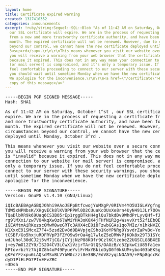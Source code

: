 ```yaml
---
layout: home
title: Certificate expired warning
created: 1317410352
categories: announcements
excerpt: !ruby/string:Sequel::SQL::Blob "As of 11:42 AM on Saturday, October 1<sup>st</sup>,
  our SSL certificate will expire. We are in the process of requesting a certificate
  from a new and more trustworthy certificate authority, and have been for the past
  month. The expired certificate will not be renewed. However, due to circumstances
  beyond our control, we cannot have the new certificate deployed until Monday, October
  3<sup>rd</sup>.\r\n\r\nThis means whenever you visit our website over a secure connection,
  you will receive a warning from your web browser that the certificate is \"invalid\"
  because it expired. This does not in any way mean your connection to our website
  (or mail server) is compromised, and it's only a temporary issue. If you do not
  feel comfortable proceeding to connect to our server with these security warnings,
  you should wait until sometime Monday when we have the new certificate deployed.
  We apologize for the inconvenience.\r\n\r\n<a href=\"/certificate\">Read signed
  copy of this message</a>"
---
```

<pre>-----BEGIN PGP SIGNED MESSAGE-----
Hash: SHA1

As of 11:42 AM on Saturday, October 1^st , our SSL certificate will
expire. We are in the process of requesting a certificate from a new
and more trustworthy certificate authority, and have been for the past
month. The expired certificate will not be renewed. However, due to
circumstances beyond our control, we cannot have the new certificate
deployed until Monday, October 3^rd .

This means whenever you visit our website over a secure connection,
you will receive a warning from your web browser that the certificate
is "invalid" because it expired. This does not in any way mean your
connection to our website (or mail server) is compromised, and it's
only a temporary issue. If you do not feel comfortable proceeding to
connect to our server with these security warnings, you should wait
until sometime Monday when we have the new certificate deployed. We
apologize for the inconvenience.

-----BEGIN PGP SIGNATURE-----
Version: GnuPG v1.4.10 (GNU/Linux)

iQIcBAEBAgAGBQJOhhi9AAoJEPpBtfcwojYuMXgP/0RIVm4YO5UIGLAYgfngQbzm
TdW5xNPNbsK/XHgvECk8lKV0PPPWl0D2CUuaKcOUxXe8rn4UyN491JLr7OOvZ1d4
TQaDlbRR9k69Uaq6CS3BO5rEp1rggBTkHH4glQu7bkdDv9WhdPrLyvQHf+fJzVn0
rg9lMXxi/zw7VO4kqXwOz6lWWiYHA3oK0X4jFHfNiR2g+WsvvXrt52fiEbQEcFls
iGEAMtmAiRKezscOMwM0weGRTc3AHX4cE0i8FzwbGGAs1qo7MIz/n1hkNVZCvU0X
N1XxxE91SMcxZ7F4+5zsd2Dv8d0BAVpjqCSho1KoYPNRg0YsvdrZaPvBd+YozBpD
tCSBF/Go5hxjuRDFRVpP3FZYO9w9rOa4g17wleZ5eDRWvPjKOk8x29T31SYc14xa
wdJUhol30dCJ2j5vM7jCG/jCYjjNzP88KOfr9CzlKCtzebeZ2UGSCLG8BXEDoSpe
j+ey7mO12ZY0/IS2O4CV3LCwXiVzjrTArGtQS/OAGzB/c5ZpkwCiU85fa1exCEoY
RPtovrbzYz7Aj0Z8h4oP49PyueYviFrMxYBkioDyD0f0kkUM+ybo403bEK5gxJjb
gKFdYFzxpu6LAQsdMSxBLVYbW0czzi8e3BB/EdV8zyqLNOA59/+FNp8gccRcE9xU
dyD1PlELPG7PfvEFvZRC
=3Dsh
-----END PGP SIGNATURE-----</pre>
